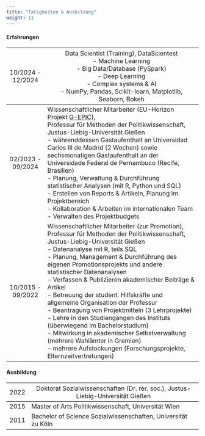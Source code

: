 ```yaml
---
title: "Tätigkeiten & Ausbildung"
weight: 11
---
```


#### Erfahrungen
| <span style="font-weight:normal">10/2024 - 12/2024</span> | <span style="font-weight:normal">Data Scientist (Training), DataScientest<br> - Machine Learning<br>- Big Data/Database (PySpark)<br> - Deep Learning<br>- Complex systems & AI<br>- NumPy, Pandas, Scikit-learn, Matplotlib, Seaborn, Bokeh</span> |
|:-----:|---------------------------------|
| 02/2023 - 09/2024 | Wissenschaftlicher Mitarbeiter (EU-Horizon Projekt [G-EPIC](https://g-epic.eu)), <br>Professur für Methoden der Politikwissenschaft, Justus-Liebig-Universität Gießen<br> - währenddessen Gastaufenthalt an Universidad Carlos III de Madrid (2 Wochen) sowie sechsmonatigen Gastaufenthalt an der Universidade Federal de Pernambuco (Recife, Brasilien)<br>- Planung, Verwaltung & Durchführung statistischer Analysen (mit R, Python und SQL)<br>- Erstellen von Reports & Artikeln, Planung im Projektbereich<br>- Kollaboration & Arbeiten im internationalen Team<br>- Verwalten des Projektbudgets|
| 10/2015 - 09/2022| Wissenschaftlicher Mitarbeiter (zur Promotion),<br> Professur für Methoden der Politikwissenschaft, Justus-Liebig-Universität Gießen<br>- Datenanalyse mit R, teils SQL<br> - Planung, Management & Durchführung des eigenen Promotionsprojekts und andere statistischer Datenanalysen <br>- Verfassen & Publizieren akademischer Beiträge & Artikel<br>- Betreuung der student. Hilfskräfte und allgemeine Organisation der Professur<br>- Beantragung von Projektmitteln (3 Lehrprojekte)<br>- Lehre in den Studiengängen des Instituts (überwiegend im Bachelorstudium)<br>- Mitwirkung in akademischer Selbstverwaltung (mehrere Wahlämter in Gremien)<br>- mehrere Aufstockungen (Forschungsprojekte, Elternzeitvertretungen) | 

#### Ausbildung
| <span style="font-weight:normal">2022</span> | <span style="font-weight:normal">Doktorat Sozialwissenschaften (Dr. rer. soc.), Justus-Liebig-Universität Gießen</span> | 
|:---:|---------------------------------|
| 2015 | Master of Arts Politikwissenschaft, Universität Wien | 
| 2011 | Bachelor of Science Sozialwissenschaften, Universität zu Köln | 
